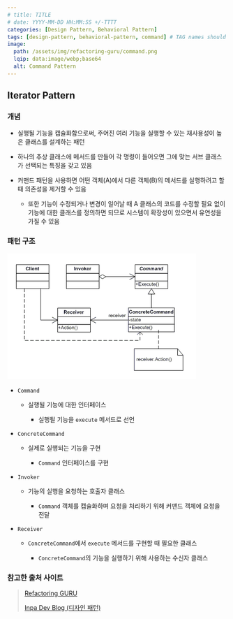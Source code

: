 ```yaml
---
# title: TITLE
# date: YYYY-MM-DD HH:MM:SS +/-TTTT
categories: [Design Pattern, Behavioral Pattern]
tags: [design-pattern, behavioral-pattern, command] # TAG names should always be lowercase
image:
  path: /assets/img/refactoring-guru/command.png
  lqip: data:image/webp;base64
  alt: Command Pattern
---
```


## Iterator Pattern

### 개념

- 실행될 기능을 캡슐화함으로써, 주어진 여러 기능을 실행할 수 있는 재사용성이 높은 클래스를 설계하는 패턴

- 하나의 추상 클래스에 메서드를 만들어 각 명령이 들어오면 그에 맞는 서브 클래스가 선택되는 특징을 갖고 있음

- 커맨드 패턴을 사용하면 어떤 객체(A)에서 다른 객체(B)의 메서드를 실행하려고 할 때 의존성을 제거할 수 있음

  - 또한 기능이 수정되거나 변경이 일어날 때 A 클래스의 코드를 수정할 필요 없이 기능에 대한 클래스를 정의하면 되므로 시스템이 확장성이 있으면서 유연성을 가질 수 있음

### 패턴 구조

![iterator](/assets/img/structure/command.png)

- `Command`

  - 실행될 기능에 대한 인터페이스

    - 실행될 기능을 `execute` 메서드로 선언

- `ConcreteCommand`

  - 실제로 실행되는 기능을 구현

    - `Command` 인터페이스를 구현

- `Invoker`

  - 기능의 실행을 요청하는 호출자 클래스

    - `Command` 객체를 캡슐화하며 요청을 처리하기 위해 커맨드 객체에 요청을 전달

- `Receiver`

  - `ConcreteCommand`에서 `execute` 메서드를 구현할 때 필요한 클래스

    - `ConcreteCommand`의 기능을 실행하기 위해 사용하는 수신자 클래스

### 참고한 출처 사이트

> [Refactoring GURU](https://refactoring.guru/ko/design-patterns)
>
> [Inpa Dev Blog (디자인 패턴)](https://inpa.tistory.com/category/%EB%94%94%EC%9E%90%EC%9D%B8%20%ED%8C%A8%ED%84%B4)
